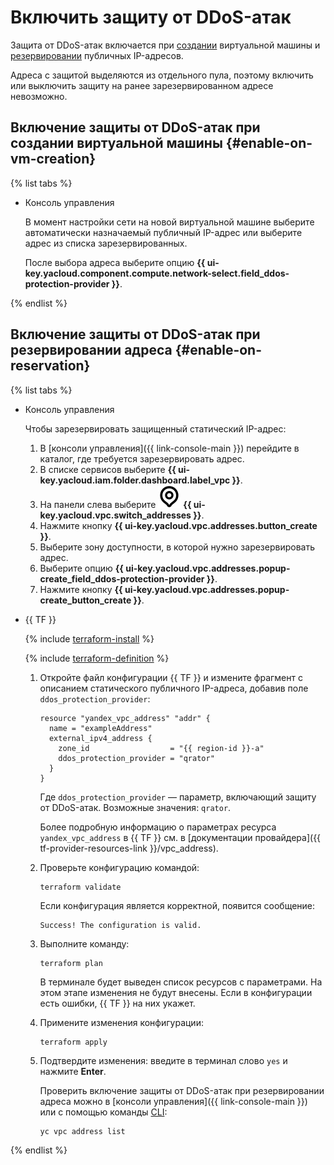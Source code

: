 # Включить защиту от DDoS-атак

Защита от DDoS-атак включается при [создании](../../compute/quickstart/quick-create-linux) виртуальной машины и [резервировании](get-static-ip.md) публичных IP-адресов.

Адреса с защитой выделяются из отдельного пула, поэтому включить или выключить защиту на ранее зарезервированном адресе невозможно.

## Включение защиты от DDoS-атак при создании виртуальной машины {#enable-on-vm-creation}
{% list tabs %}

- Консоль управления

	В момент настройки сети на новой виртуальной машине выберите автоматически назначаемый публичный IP-адрес или выберите адрес из списка зарезервированных. 

	После выбора адреса выберите опцию **{{ ui-key.yacloud.component.compute.network-select.field_ddos-protection-provider }}**.

{% endlist %}

## Включение защиты от DDoS-атак при резервировании адреса {#enable-on-reservation}

{% list tabs %}

- Консоль управления

	Чтобы зарезервировать защищенный статический IP-адрес:

	1. В [консоли управления]({{ link-console-main }}) перейдите в каталог, где требуется зарезервировать адрес.
	1. В списке сервисов выберите **{{ ui-key.yacloud.iam.folder.dashboard.label_vpc }}**.
	1. На панели слева выберите ![image](../../_assets/vpc/ip-addresses.svg) **{{ ui-key.yacloud.vpc.switch_addresses }}**.
	1. Нажмите кнопку **{{ ui-key.yacloud.vpc.addresses.button_create }}**.
	1. Выберите зону доступности, в которой нужно зарезервировать адрес.
	1. Выберите опцию **{{ ui-key.yacloud.vpc.addresses.popup-create_field_ddos-protection-provider }}**.
	1. Нажмите кнопку **{{ ui-key.yacloud.vpc.addresses.popup-create_button_create }}**.

- {{ TF }}

  {% include [terraform-install](../../_includes/terraform-install.md) %}

  {% include [terraform-definition](../../_tutorials/terraform-definition.md) %}

  1. Откройте файл конфигурации {{ TF }} и измените фрагмент с описанием статического публичного IP-адреса, добавив поле `ddos_protection_provider`:

     ```hcl
     resource "yandex_vpc_address" "addr" {
       name = "exampleAddress"
       external_ipv4_address {
         zone_id                  = "{{ region-id }}-a"
         ddos_protection_provider = "qrator"
       }
     }
     ```

     Где `ddos_protection_provider` — параметр, включающий защиту от DDoS-атак. Возможные значения: `qrator`.

     Более подробную информацию о параметрах ресурса `yandex_vpc_address` в {{ TF }} см. в [документации провайдера]({{ tf-provider-resources-link }}/vpc_address).

  1. Проверьте конфигурацию командой:

     ```
     terraform validate
     ```
     
     Если конфигурация является корректной, появится сообщение:
     
     ```
     Success! The configuration is valid.
     ```

  1. Выполните команду:

     ```
     terraform plan
     ```
  
     В терминале будет выведен список ресурсов с параметрами. На этом этапе изменения не будут внесены. Если в конфигурации есть ошибки, {{ TF }} на них укажет.

  1. Примените изменения конфигурации:

     ```
     terraform apply
     ```
     
  1. Подтвердите изменения: введите в терминал слово `yes` и нажмите **Enter**.

     Проверить включение защиты от DDoS-атак при резервировании адреса можно в [консоли управления]({{ link-console-main }}) или с помощью команды [CLI](../../cli/quickstart.md):

     ```
     yc vpc address list
     ```

{% endlist %}
